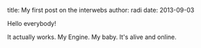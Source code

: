 title: My first post on the interwebs
author: radi
date: 2013-09-03

Hello everybody!  
  
It actually works. My Engine. My baby. It's alive and online.

